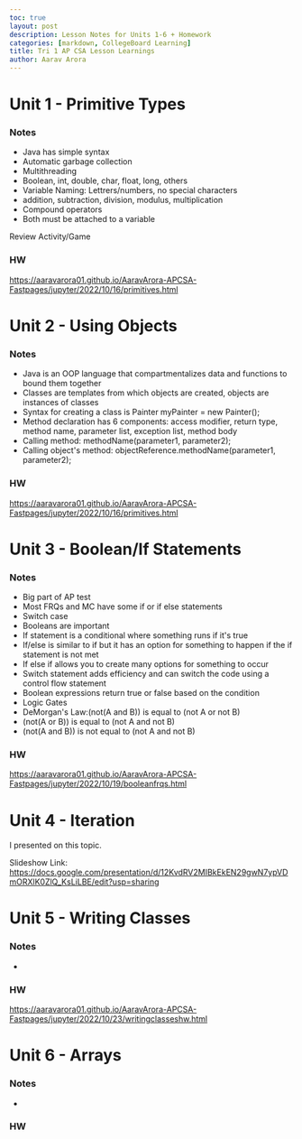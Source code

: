 ```yaml
---
toc: true
layout: post
description: Lesson Notes for Units 1-6 + Homework
categories: [markdown, CollegeBoard Learning]
title: Tri 1 AP CSA Lesson Learnings
author: Aarav Arora
---
```


# Unit 1 - Primitive Types #

### Notes ###

-  Java has simple syntax
- Automatic garbage collection
- Multithreading
- Boolean, int, double, char, float, long, others
- Variable Naming: Lettrers/numbers, no special characters
- addition, subtraction, division, modulus, multiplication
- Compound operators
- Both must be attached to a variable

Review Activity/Game


### HW ###

https://aaravarora01.github.io/AaravArora-APCSA-Fastpages/jupyter/2022/10/16/primitives.html



# Unit 2 - Using Objects #

### Notes ###

- Java is an OOP language that compartmentalizes data and functions to bound them together
- Classes are templates from which objects are created, objects are instances of classes
- Syntax for creating a class is Painter myPainter = new Painter();
- Method declaration has 6 components: access modifier, return type, method name, parameter list, exception list, method body
- Calling method: methodName(parameter1, parameter2);
- Calling object's method: objectReference.methodName(parameter1, parameter2);

### HW ###

https://aaravarora01.github.io/AaravArora-APCSA-Fastpages/jupyter/2022/10/16/primitives.html


# Unit 3 - Boolean/If Statements #

### Notes ###

-  Big part of AP test
- Most FRQs and MC have some if or if else statements
- Switch case
- Booleans are important
- If statement is a conditional where something runs if it's true
- If/else is similar to if but it has an option for something to happen if the if statement is not met
- If else if allows you to create many options for something to occur
- Switch statement adds efficiency and can switch the code using a control flow statement
- Boolean expressions return true or false based on the condition
- Logic Gates
- DeMorgan's Law:(not(A and B)) is equal to (not A or not B)
- (not(A or B)) is equal to (not A and not B)
- (not(A and B)) is not equal to (not A and not B)


### HW ###

https://aaravarora01.github.io/AaravArora-APCSA-Fastpages/jupyter/2022/10/19/booleanfrqs.html


# Unit 4 - Iteration #

I presented on this topic. 

Slideshow Link: https://docs.google.com/presentation/d/12KvdRV2MIBkEkEN29gwN7ypVDmORXlK0ZlQ_KsLiLBE/edit?usp=sharing


# Unit 5 - Writing Classes #

### Notes ###

-  


### HW ###

https://aaravarora01.github.io/AaravArora-APCSA-Fastpages/jupyter/2022/10/23/writingclasseshw.html


# Unit 6 - Arrays #

### Notes ###

-  


### HW ###

